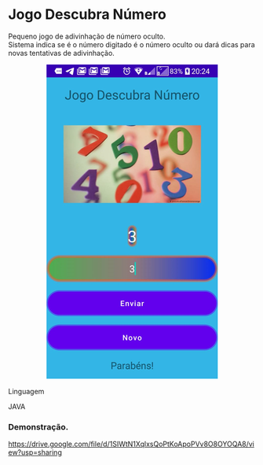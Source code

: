 # Jogo Descubra Número

Pequeno jogo de adivinhação de número oculto.  
Sistema indica se é o número digitado é o número oculto ou dará dicas para novas tentativas de adivinhação.

<p align="center">  <img src="telainicial.png"></p


### Linguagem

JAVA


### Demonstração.

https://drive.google.com/file/d/1SIWtN1XqlxsQoPtKoApoPVv8O8OYOQA8/view?usp=sharing


